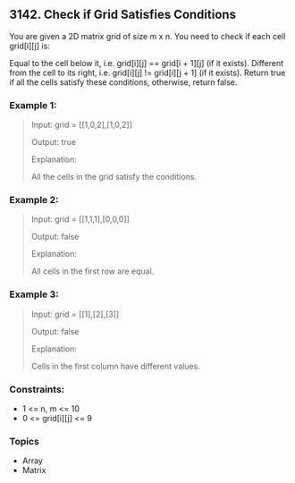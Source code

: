 ## 3142. Check if Grid Satisfies Conditions
You are given a 2D matrix grid of size m x n. You need to check if each cell grid[i][j] is:

Equal to the cell below it, i.e. grid[i][j] == grid[i + 1][j] (if it exists).
Different from the cell to its right, i.e. grid[i][j] != grid[i][j + 1] (if it exists).
Return true if all the cells satisfy these conditions, otherwise, return false.

### Example 1:

> Input: grid = [[1,0,2],[1,0,2]]
> 
> Output: true
> 
> Explanation:
> 
> All the cells in the grid satisfy the conditions.

### Example 2:

> Input: grid = [[1,1,1],[0,0,0]]
> 
> Output: false
> 
> Explanation:
> 
> 
> All cells in the first row are equal.

### Example 3:

> Input: grid = [[1],[2],[3]]
> 
> Output: false
> 
> Explanation:
> 
> 
> Cells in the first column have different values.


### Constraints:

- 1 <= n, m <= 10
- 0 <= grid[i][j] <= 9

### Topics

- Array
- Matrix